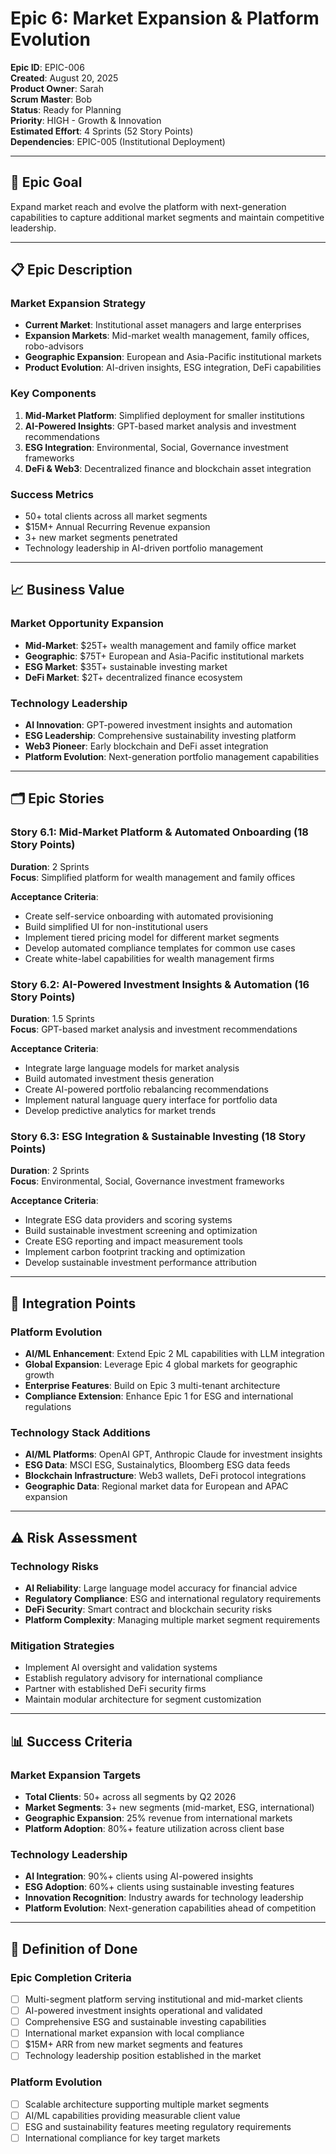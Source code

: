 # Epic 6: Market Expansion & Platform Evolution
**Epic ID**: EPIC-006  
**Created**: August 20, 2025  
**Product Owner**: Sarah  
**Scrum Master**: Bob  
**Status**: Ready for Planning  
**Priority**: HIGH - Growth & Innovation  
**Estimated Effort**: 4 Sprints (52 Story Points)  
**Dependencies**: EPIC-005 (Institutional Deployment)

---

## 🎯 **Epic Goal**
Expand market reach and evolve the platform with next-generation capabilities to capture additional market segments and maintain competitive leadership.

---

## 📋 **Epic Description**

### **Market Expansion Strategy**
- **Current Market**: Institutional asset managers and large enterprises
- **Expansion Markets**: Mid-market wealth management, family offices, robo-advisors
- **Geographic Expansion**: European and Asia-Pacific institutional markets
- **Product Evolution**: AI-driven insights, ESG integration, DeFi capabilities

### **Key Components**
1. **Mid-Market Platform**: Simplified deployment for smaller institutions
2. **AI-Powered Insights**: GPT-based market analysis and investment recommendations
3. **ESG Integration**: Environmental, Social, Governance investment frameworks
4. **DeFi & Web3**: Decentralized finance and blockchain asset integration

### **Success Metrics**
- 50+ total clients across all market segments
- $15M+ Annual Recurring Revenue expansion
- 3+ new market segments penetrated
- Technology leadership in AI-driven portfolio management

---

## 📈 **Business Value**

### **Market Opportunity Expansion**
- **Mid-Market**: $25T+ wealth management and family office market
- **Geographic**: $75T+ European and Asia-Pacific institutional markets
- **ESG Market**: $35T+ sustainable investing market
- **DeFi Market**: $2T+ decentralized finance ecosystem

### **Technology Leadership**
- **AI Innovation**: GPT-powered investment insights and automation
- **ESG Leadership**: Comprehensive sustainability investing platform
- **Web3 Pioneer**: Early blockchain and DeFi asset integration
- **Platform Evolution**: Next-generation portfolio management capabilities

---

## 🗂️ **Epic Stories**

### **Story 6.1: Mid-Market Platform & Automated Onboarding** (18 Story Points)
**Duration**: 2 Sprints  
**Focus**: Simplified platform for wealth management and family offices

**Acceptance Criteria**:
- Create self-service onboarding with automated provisioning
- Build simplified UI for non-institutional users
- Implement tiered pricing model for different market segments
- Develop automated compliance templates for common use cases
- Create white-label capabilities for wealth management firms

### **Story 6.2: AI-Powered Investment Insights & Automation** (16 Story Points)
**Duration**: 1.5 Sprints  
**Focus**: GPT-based market analysis and investment recommendations

**Acceptance Criteria**:
- Integrate large language models for market analysis
- Build automated investment thesis generation
- Create AI-powered portfolio rebalancing recommendations
- Implement natural language query interface for portfolio data
- Develop predictive analytics for market trends

### **Story 6.3: ESG Integration & Sustainable Investing** (18 Story Points)
**Duration**: 2 Sprints  
**Focus**: Environmental, Social, Governance investment frameworks

**Acceptance Criteria**:
- Integrate ESG data providers and scoring systems
- Build sustainable investment screening and optimization
- Create ESG reporting and impact measurement tools
- Implement carbon footprint tracking and optimization
- Develop sustainable investment performance attribution

---

## 🔄 **Integration Points**

### **Platform Evolution**
- **AI/ML Enhancement**: Extend Epic 2 ML capabilities with LLM integration
- **Global Expansion**: Leverage Epic 4 global markets for geographic growth
- **Enterprise Features**: Build on Epic 3 multi-tenant architecture
- **Compliance Extension**: Enhance Epic 1 for ESG and international regulations

### **Technology Stack Additions**
- **AI/ML Platforms**: OpenAI GPT, Anthropic Claude for investment insights
- **ESG Data**: MSCI ESG, Sustainalytics, Bloomberg ESG data feeds
- **Blockchain Infrastructure**: Web3 wallets, DeFi protocol integrations
- **Geographic Data**: Regional market data for European and APAC expansion

---

## ⚠️ **Risk Assessment**

### **Technology Risks**
- **AI Reliability**: Large language model accuracy for financial advice
- **Regulatory Compliance**: ESG and international regulatory requirements
- **DeFi Security**: Smart contract and blockchain security risks
- **Platform Complexity**: Managing multiple market segment requirements

### **Mitigation Strategies**
- Implement AI oversight and validation systems
- Establish regulatory advisory for international compliance
- Partner with established DeFi security firms
- Maintain modular architecture for segment customization

---

## 📊 **Success Criteria**

### **Market Expansion Targets**
- **Total Clients**: 50+ across all segments by Q2 2026
- **Market Segments**: 3+ new segments (mid-market, ESG, international)
- **Geographic Expansion**: 25% revenue from international markets
- **Platform Adoption**: 80%+ feature utilization across client base

### **Technology Leadership**
- **AI Integration**: 90%+ clients using AI-powered insights
- **ESG Adoption**: 60%+ clients using sustainable investing features
- **Innovation Recognition**: Industry awards for technology leadership
- **Platform Evolution**: Next-generation capabilities ahead of competition

---

## 🎯 **Definition of Done**

### **Epic Completion Criteria**
- [ ] Multi-segment platform serving institutional and mid-market clients
- [ ] AI-powered investment insights operational and validated
- [ ] Comprehensive ESG and sustainable investing capabilities
- [ ] International market expansion with local compliance
- [ ] $15M+ ARR from new market segments and features
- [ ] Technology leadership position established in the market

### **Platform Evolution**
- [ ] Scalable architecture supporting multiple market segments
- [ ] AI/ML capabilities providing measurable client value
- [ ] ESG and sustainability features meeting regulatory requirements
- [ ] International compliance for key target markets
